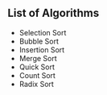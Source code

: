 ## List of Algorithms
* Selection Sort
* Bubble Sort
* Insertion Sort
* Merge Sort
* Quick Sort
* Count Sort
* Radix Sort
